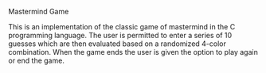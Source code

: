 Mastermind Game


This is an implementation of the classic game of mastermind in the C programming language. The user is permitted to enter a series of
10 guesses which are then evaluated based on a randomized 4-color combination. When the game ends the user is given the 
option to play again or end the game. 

